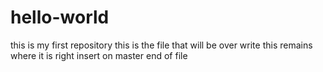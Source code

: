 # hello-world
this is my first repository
this is the file that will be over write
this remains where it is right
insert on master
end of file
